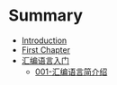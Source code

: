 # Summary

* [Introduction](README.md)
* [First Chapter](chapter1.md)
* [汇编语言入门](001hui-bian-yu-yan-ru-men.md)
  * [001-汇编语言简介绍](001hui-bian-yu-yan-ru-men/001hui-bian-yu-yan-jian-jie-shao.md)

